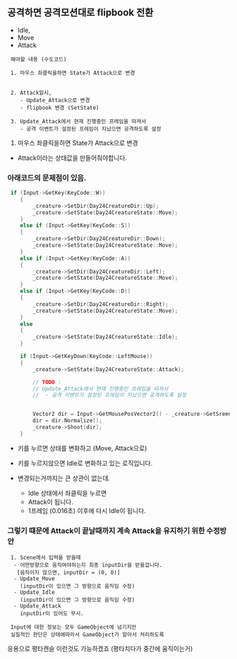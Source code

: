﻿## 공격하면 공격모션대로 flipbook 전환
 - Idle,
 - Move
 - Attack
 

```
 해야할 내용 (수도코드)

 1. 마우스 좌클릭을하면 State가 Attack으로 변경


 2. Attack일시, 
	- Update_Attack으로 변경
	- flipbook 변경 (SetState)

 3. Update_Attack에서 현재 진행중인 프레임을 따져서
    - 공격 이벤트가 설정된 프레임이 지났으면 공격하도록 설정
```


 1. 마우스 좌클릭을하면 State가 Attack으로 변경
  - Attack이라는 상태값을 만들어줘야합니다.

  ### 아래코드의 문제점이 있음.
```cpp
 if (Input->GetKey(KeyCode::W))
	{
		_creature->SetDir(Day24CreatureDir::Up);
		_creature->SetState(Day24CreatureState::Move);
	}
	else if (Input->GetKey(KeyCode::S))
	{
		_creature->SetDir(Day24CreatureDir::Down);
		_creature->SetState(Day24CreatureState::Move);
	}
	else if (Input->GetKey(KeyCode::A))
	{
		_creature->SetDir(Day24CreatureDir::Left);
		_creature->SetState(Day24CreatureState::Move);
	}
	else if (Input->GetKey(KeyCode::D))
	{
		_creature->SetDir(Day24CreatureDir::Right);
		_creature->SetState(Day24CreatureState::Move);
	}
	else
	{
		_creature->SetState(Day24CreatureState::Idle);
	}

	if (Input->GetKeyDown(KeyCode::LeftMouse))
	{
		_creature->SetState(Day24CreatureState::Attack);

		// TODO :
		// Update_Attack에서 현재 진행중인 프레임을 따져서
		//	- 공격 이벤트가 설정된 프레임이 지났으면 공격하도록 설정


		Vector2 dir = Input->GetMousePosVector2() - _creature->GetSreenPos();
		dir = dir.Normalize();
		_creature->Shoot(dir);
	}
```
 - 키를 누르면 상태를 변화하고 (Move, Attack으로)
 - 키를 누르지않으면 Idle로 변화하고 있는 로직입니다.

 - 변경되는거까지는 큰 상관이 없는데.
	- Idle 상태에서 좌클릭을 누르면
	- Attack이 됩니다.
	- 1프레임 (0.016초) 이후에 다시 Idle이 됩니다.

### 그렇기 떄문에 Attack이 끝날때까지 계속 Attack을 유지하기 위한 수정방안

```
 1. Scene에서 입력을 받을때
  - 어떤방향으로 움직여야하는지 최종 inputDir을 받을겁니다.
   [움직이지 않으면, inputDir = (0, 0)]
  - Update_Move
	(inputDir이 있으면 그 방향으로 움직임 수정)
  - Update_Idle
    (inputDir이 있으면 그 방향으로 움직임 수정)
  - Update_Attack
    inputDir이 있어도 무시.

 Input에 대한 정보는 모두 GameObject에 넘기지만
 실질적인 판단은 상태에따라서 GameObject가 알아서 처리하도록
```

응용으로 평타캔슬 이런것도 가능하겠죠
(평타치다가 중간에 움직이는거)

